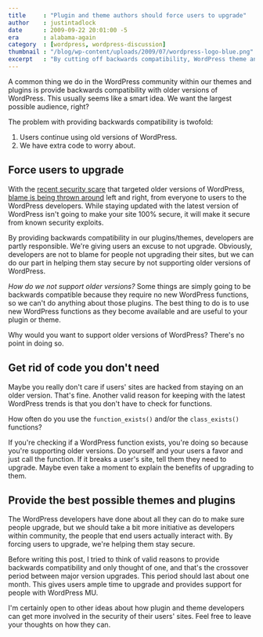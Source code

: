 ```yaml
---
title     : "Plugin and theme authors should force users to upgrade"
author    : justintadlock
date      : 2009-09-22 20:01:00 -5
era       : alabama-again
category  : [wordpress, wordpress-discussion]
thumbnail : "/blog/wp-content/uploads/2009/07/wordpress-logo-blue.png"
excerpt   : "By cutting off backwards compatibility, WordPress theme and plugin developers can help keep users' sites more secure."
---
```


A common thing we do in the WordPress community within our themes and plugins is provide backwards compatibility with older versions of WordPress.  This usually seems like a smart idea.  We want the largest possible audience, right?

The problem with providing backwards compatibility is twofold:

<ol>
	<li>Users continue using old versions of WordPress.</li>
	<li>We have extra code to worry about.</li>
</ol>

<h2>Force users to upgrade</h2>

With the <a href="http://lorelle.wordpress.com/2009/09/04/old-wordpress-versions-under-attack/" title="Old WordPress versions under attack">recent security scare</a> that targeted older versions of WordPress, <a href="http://weblogtoolscollection.com/archives/2009/09/12/are-you-responsible-enough-to-run-wordpress/" title="Are you responsible enough to run WordPress?">blame is being thrown around</a> left and right, from everyone to users to the WordPress developers.  While staying updated with the latest version of WordPress isn't going to make your site 100% secure, it will make it secure from known security exploits.

By providing backwards compatibility in our plugins/themes, developers are partly responsible.  We're giving users an excuse to not upgrade.  Obviously, developers are not to blame for people not upgrading their sites, but we can do our part in helping them stay secure by not supporting older versions of WordPress.

<em>How do we not support older versions?</em>  Some things are simply going to be backwards compatible because they require no new WordPress functions, so we can't do anything about those plugins.  The best thing to do is to use new WordPress functions as they become available and are useful to your plugin or theme.

Why would you want to support older versions of WordPress?  There's no point in doing so.

<h2>Get rid of code you don't need</h2>

Maybe you really don't care if users' sites are hacked from staying on an older version.  That's fine.  Another valid reason for keeping with the latest WordPress trends is that you don't have to check for functions.

How often do you use the <code>function_exists()</code> and/or the <code>class_exists()</code> functions?

If you're checking if a WordPress function exists, you're doing so because you're supporting older versions.  Do yourself and your users a favor and just call the function.  If it breaks a user's site, tell them they need to upgrade.  Maybe even take a moment to explain the benefits of upgrading to them.

<h2>Provide the best possible themes and plugins</h2>

The WordPress developers have done about all they can do to make sure people upgrade, but we should take a bit more initiative as developers within community, the people that end users actually interact with.  By forcing users to upgrade, we're helping them stay secure.

Before writing this post, I tried to think of valid reasons to provide backwards compatibility and only thought of one, and that's the crossover period between major version upgrades.  This period should last about one month.  This gives users ample time to upgrade and provides support for people with WordPress MU.

I'm certainly open to other ideas about how plugin and theme developers can get more involved in the security of their users' sites.  Feel free to leave your thoughts on how they can.
